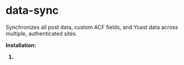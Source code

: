 # data-sync
Synchronizes all post data, custom ACF fields, and Yoast data across multiple, authenticated sites.

<b>Installation:<b>
<ol>
<li></li>
</ol>
